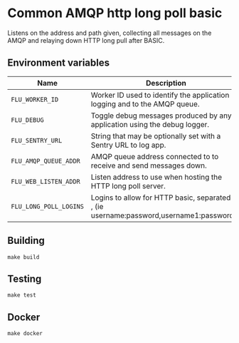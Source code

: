 
# Common AMQP http long poll basic

Listens on the address and path given, collecting all messages on the
AMQP and relaying down HTTP long pull after BASIC.

## Environment variables

|          Name          |                                      Description
|------------------------|-------------------------------------------------------------------------------------------|
| `FLU_WORKER_ID`        | Worker ID used to identify the application in logging and to the AMQP queue.              |
| `FLU_DEBUG`            | Toggle debug messages produced by any application using the debug logger.                 |
| `FLU_SENTRY_URL`       | String that may be optionally set with a Sentry URL to log app.                           |
| `FLU_AMQP_QUEUE_ADDR`  | AMQP queue address connected to to receive and send messages down.                        |
| `FLU_WEB_LISTEN_ADDR`  | Listen address to use when hosting the HTTP long poll server.                             |
| `FLU_LONG_POLL_LOGINS` | Logins to allow for HTTP basic, separated by , (ie username:password,username1:password1) |

## Building

	make build

## Testing

	make test

## Docker

	make docker

